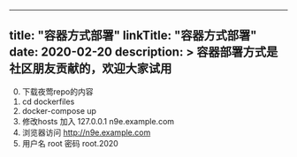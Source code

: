 
---
title: "容器方式部署"
linkTitle: "容器方式部署"
date: 2020-02-20
description: >
  容器部署方式是社区朋友贡献的，欢迎大家试用
---

0. 下载夜莺repo的内容
1. cd dockerfiles
2. docker-compose up
3. 修改hosts 加入 127.0.0.1 n9e.example.com
4. 浏览器访问 http://n9e.example.com
5. 用户名 root  密码 root.2020